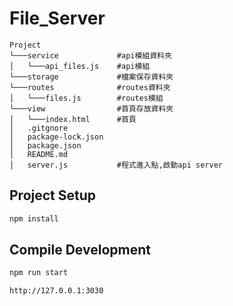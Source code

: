 # File_Server

```
Project
└───service             #api模組資料夾
│   └───api_files.js	#api模組
└───storage             #檔案保存資料夾
└───routes              #routes資料夾
│   └───files.js        #routes模組
└───view                #首頁存放資料夾
│   └───index.html      #首頁
│   .gitgnore
│   package-lock.json
│   package.json
│   README.md
│   server.js           #程式進入點,啟動api server

```

## Project Setup

```sh
npm install
```

## Compile Development

```sh
npm run start
```


```sh
http://127.0.0.1:3030
```